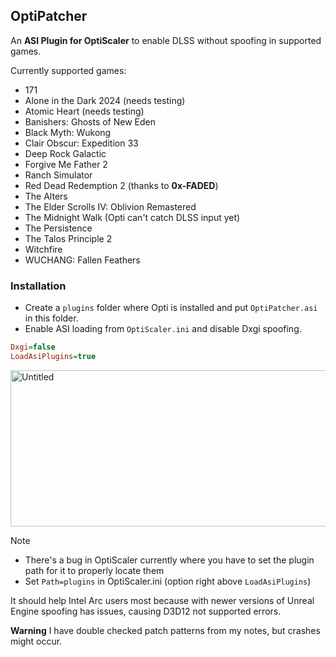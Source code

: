 ## OptiPatcher
An **ASI Plugin for OptiScaler** to enable DLSS without spoofing in supported games. 

Currently supported games:
* 171
* Alone in the Dark 2024 (needs testing)
* Atomic Heart (needs testing)
* Banishers: Ghosts of New Eden
* Black Myth: Wukong
* Clair Obscur: Expedition 33
* Deep Rock Galactic
* Forgive Me Father 2
* Ranch Simulator
* Red Dead Redemption 2 (thanks to **0x-FADED**)
* The Alters
* The Elder Scrolls IV: Oblivion Remastered
* The Midnight Walk (Opti can't catch DLSS input yet)
* The Persistence
* The Talos Principle 2
* Witchfire
* WUCHANG: Fallen Feathers
  
### Installation
* Create a `plugins` folder where Opti is installed and put `OptiPatcher.asi` in this folder.  
* Enable ASI loading from `OptiScaler.ini` and disable Dxgi spoofing.
```ini
Dxgi=false
LoadAsiPlugins=true
```
<img width="1246" height="250" alt="Untitled" src="https://github.com/user-attachments/assets/08fa4617-50ab-4837-a6c5-a8bda365abb5" />


> [!NOTE]
> * There's a bug in OptiScaler currently where you have to set the plugin path for it to properly locate them  
> * Set `Path=plugins` in OptiScaler.ini (option right above `LoadAsiPlugins`)  

It should help Intel Arc users most because with newer versions of Unreal Engine spoofing has issues, causing D3D12 not supported errors.

**Warning** I have double checked patch patterns from my notes, but crashes might occur.
